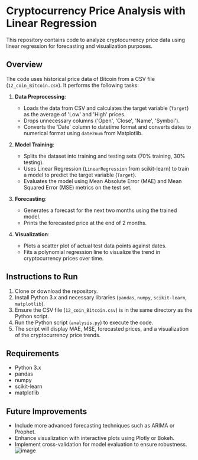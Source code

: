 # Cryptocurrency Price Analysis with Linear Regression

This repository contains code to analyze cryptocurrency price data using linear regression for forecasting and visualization purposes.

## Overview

The code uses historical price data of Bitcoin from a CSV file (`12_coin_Bitcoin.csv`). It performs the following tasks:

1. **Data Preprocessing**:
   - Loads the data from CSV and calculates the target variable (`Target`) as the average of 'Low' and 'High' prices.
   - Drops unnecessary columns ('Open', 'Close', 'Name', 'Symbol').
   - Converts the 'Date' column to datetime format and converts dates to numerical format using `date2num` from Matplotlib.

2. **Model Training**:
   - Splits the dataset into training and testing sets (70% training, 30% testing).
   - Uses Linear Regression (`LinearRegression` from scikit-learn) to train a model to predict the target variable (`Target`).
   - Evaluates the model using Mean Absolute Error (MAE) and Mean Squared Error (MSE) metrics on the test set.

3. **Forecasting**:
   - Generates a forecast for the next two months using the trained model.
   - Prints the forecasted price at the end of 2 months.

4. **Visualization**:
   - Plots a scatter plot of actual test data points against dates.
   - Fits a polynomial regression line to visualize the trend in cryptocurrency prices over time.

## Instructions to Run

1. Clone or download the repository.
2. Install Python 3.x and necessary libraries (`pandas`, `numpy`, `scikit-learn`, `matplotlib`).
3. Ensure the CSV file (`12_coin_Bitcoin.csv`) is in the same directory as the Python script.
4. Run the Python script (`analysis.py`) to execute the code.
5. The script will display MAE, MSE, forecasted prices, and a visualization of the cryptocurrency price trends.

## Requirements

- Python 3.x
- pandas
- numpy
- scikit-learn
- matplotlib

## Future Improvements

- Include more advanced forecasting techniques such as ARIMA or Prophet.
- Enhance visualization with interactive plots using Plotly or Bokeh.
- Implement cross-validation for model evaluation to ensure robustness.
![image](https://github.com/idrees200/Cryptocurrency-Price-Analysis-with-Linear-Regression/assets/113856749/733ed66a-b5f0-4aff-8bb9-58d0a4510212)


